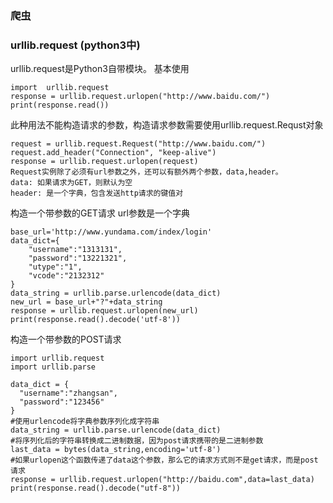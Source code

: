 ### 爬虫
### urllib.request   (python3中)
urllib.request是Python3自带模块。
基本使用
```
import  urllib.request
response = urllib.request.urlopen("http://www.baidu.com/")
print(response.read())

```
此种用法不能构造请求的参数，构造请求参数需要使用urllib.request.Requst对象
```
request = urllib.request.Request("http://www.baidu.com/")
request.add_header("Connection", "keep-alive")
response = urllib.request.urlopen(request)
Request实例除了必须有url参数之外，还可以有额外两个参数，data,header。
data: 如果请求为GET，则默认为空
header: 是一个字典，包含发送http请求的键值对
```
构造一个带参数的GET请求
url参数是一个字典
```  
base_url='http://www.yundama.com/index/login'
data_dict={
    "username":"1313131",
    "password":"13221321",
    "utype":"1",
    "vcode":"2132312"
}
data_string = urllib.parse.urlencode(data_dict)
new_url = base_url+"?"+data_string
response = urllib.request.urlopen(new_url)
print(response.read().decode('utf-8'))
```
构造一个带参数的POST请求
```
import urllib.request
import urllib.parse

data_dict = {
  "username":"zhangsan",
  "password":"123456"
}
#使用urlencode将字典参数序列化成字符串
data_string = urllib.parse.urlencode(data_dict)
#将序列化后的字符串转换成二进制数据，因为post请求携带的是二进制参数
last_data = bytes(data_string,encoding='utf-8')
#如果urlopen这个函数传递了data这个参数，那么它的请求方式则不是get请求，而是post请求
response = urllib.request.urlopen("http://baidu.com",data=last_data)
print(response.read().decode("utf-8"))

```
